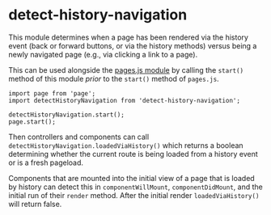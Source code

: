 detect-history-navigation
=========================

This module determines when a page has been rendered via the history event (back or forward buttons, or via the history methods) versus being a newly navigated page (e.g., via clicking a link to a page).

This can be used alongside the [pages.js module](https://www.npmjs.com/package/page) by calling the `start()` method of this module _prior_ to the `start()` method of `pages.js`.

```es6
import page from 'page';
import detectHistoryNavigation from 'detect-history-navigation';

detectHistoryNavigation.start();
page.start();
```

Then controllers and components can call `detectHistoryNavigation.loadedViaHistory()` which returns a boolean determining whether the current route is being loaded from a history event or is a fresh pageload.

Components that are mounted into the initial view of a page that is loaded by history can detect this in `componentWillMount`, `componentDidMount`, and the initial run of their `render` method. After the initial render `loadedViaHistory()` will return false.

